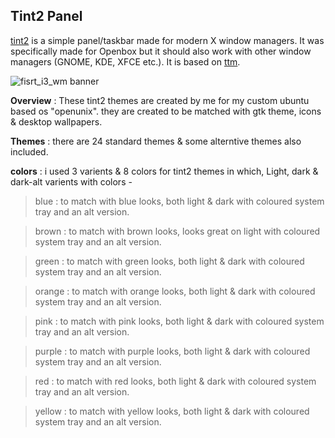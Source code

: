 
## Tint2 Panel

[tint2](https://github.com/semplice/tint2) is a simple panel/taskbar made for modern X window managers. It was specifically made for Openbox but it should also work with other window managers (GNOME, KDE, XFCE etc.). It is based on [ttm](http://code.google.com/p/ttm/).

![fisrt_i3_wm banner](https://raw.githubusercontent.com/adi1090x/my_dotfiles/master/.config/tint2/panel.png) <br />

**Overview** : These tint2 themes are created by me for my custom ubuntu based os "openunix". they are created to be matched with gtk theme, icons & desktop wallpapers.

**Themes** : there are 24 standard themes & some alterntive themes also included.

**colors** : i used 3 varients & 8 colors for tint2 themes in which, Light, dark & dark-alt varients with colors -

> blue : to match with blue looks, both light & dark with coloured system tray and an alt version.

> brown : to match with brown looks, looks great on light with coloured system tray and an alt version.

> green : to match with green looks, both light & dark with coloured system tray and an alt version.

> orange : to match with orange looks, both light & dark with coloured system tray and an alt version.

> pink : to match with pink looks, both light & dark with coloured system tray and an alt version.

> purple : to match with purple looks, both light & dark with coloured system tray and an alt version.

> red : to match with red looks, both light & dark with coloured system tray and an alt version.

> yellow : to match with yellow looks, both light & dark with coloured system tray and an alt version.
